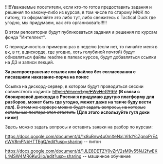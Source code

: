!!!!!Уважаемые посетители, если кто-то готов предоставить задания и решения по какому-либо из курсов, в том числе по старому МФК по питону, то оформляйте это либо тут, либо свяжитесь с Tactical Duck где угодно, мы придумаем, как это организовать!!!!!


В этом репозитории будут публиковаться задания и решения по курсам фонда "Интеллект".

С периодичностью примерно раз в неделю (если нет, то пинайте меня в вк, в тг, в дискорде, где угодно, хоть голубиной почтой) будут обновляться файлы readme в папках курсов, будут добавляться ссылки на ДЗ и записи лекций.

**За распространение ссылок или файлов без согласования с писавшими наказание-порча на понос**

Ссылка на дискорд-сервер, в котором будут проводиться сессии совместного кодинга: ~~https://discord.gg/EWyHcGYtbV~~ **(В связи с блокировкой дискорда в России я придумаю другую платформу для разборов, может быть где угодно, может даже на твиче буду вести лол)**. ~~В этом же сервере можно будет задать вопросы, на которые остальные постараются ответить~~ **(Для этого используйте гугл доки ниже)**

Здесь можно задать вопросы и оставить заявки на разбор по курсам:

https://docs.google.com/document/d/1x8uBnw4u0mXeNxLVi1dYcZgnoPrE4nWV8mFNbHTTEgQ/edit?usp=sharing -- питон

https://docs.google.com/document/d/1JLE8DETZY0vZrV2sM9v55NJ2fwEKLrMSW4MR6Kw3lio/edit?usp=sharing -- машинное обучение
